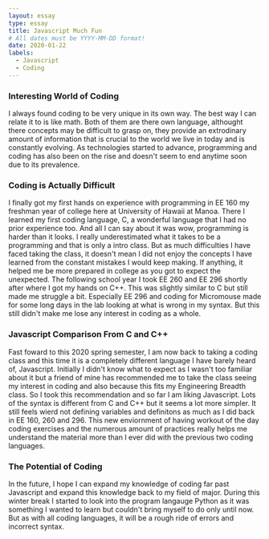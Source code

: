 ```yaml
---
layout: essay
type: essay
title: Javascript Much Fun
# All dates must be YYYY-MM-DD format!
date: 2020-01-22
labels:
  - Javascript
  - Coding
---
```


### Interesting World of Coding 

I always found coding to be very unique in its own way. The best way I can relate it to is like math. Both of them are there own language,
althought there concepts may be difficult to grasp on, they provide an extrodinary amount of information that is crucial to the world we
live in today and is constantly evolving. As technologies started to advance, programming and coding has also been on the rise and doesn't
seem to end anytime soon due to its prevalence. 

### Coding is Actually Difficult

I finally got my first hands on experience with programming in EE 160 my freshman year of college here at University of Hawaii at Manoa.
There I learned my first coding language, C, a wonderful language that I had no prior experience too. And all I can say about it was wow,
programming is harder than it looks. I really underestimated what it takes to be a programming and that is only a intro class. But as much
difficulties I have faced taking the class, it doesn't mean I did not enjoy the concepts I have learned from the constant mistakes I would 
keep making. If anything, it helped me be more prepared in college as you got to expect the unexpected. The following school year I took 
EE 260 and EE 296 shortly after where I got my hands on C++. This was slightly similar to C but still made me struggle a bit. Especially 
EE 296 and coding for Micromouse made for some long days in the lab looking at what is wrong in my syntax. But this still didn't make me 
lose any interest in coding as a whole.

### Javascript Comparison From C and C++

Fast foward to this 2020 spring semester, I am now back to taking a coding class and this time it is a completely different language I have
barely heard of, Javascript. Initially I didn't know what to expect as I wasn't too familiar about it but a friend of mine has recommended 
me to take the class seeing my interest in coding and also because this fits my Engineering Breadth class. So I took this recommendation and 
so far I am liking Javascript. Lots of the syntax is different from C and C++ but it seems a lot more simpler. It still feels wierd not defining
variables and definitons as much as I did back in EE 160, 260 and 296. This new enviornment of having workout of the day coding exercises and
the numerous amount of practices really helps me understand the material more than I ever did with the previous two coding languages. 

### The Potential of Coding

In the future, I hope I can expand my knowledge of coding far past Javascript and expand this knowledge back to my field of major. During 
this winter break I started to look into the program langauge Python as it was something I wanted to learn but couldn't bring myself to do 
only until now. But as with all coding languages, it will be a rough ride of errors and incorrect syntax.

